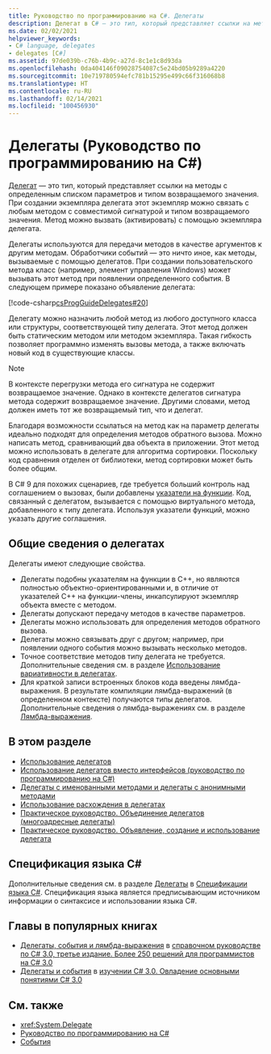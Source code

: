 ```yaml
---
title: Руководство по программированию на C#. Делегаты
description: Делегат в C# — это тип, который представляет ссылки на методы со списком параметров и типом возвращаемого значения. Делегаты используются для передачи методов в качестве аргументов к другим методам.
ms.date: 02/02/2021
helpviewer_keywords:
- C# language, delegates
- delegates [C#]
ms.assetid: 97de039b-c76b-4b9c-a27d-8c1e1c8d93da
ms.openlocfilehash: 0da404146f09028754087c5e24bd05b9289a4220
ms.sourcegitcommit: 10e719780594efc781b15295e499c66f316068b8
ms.translationtype: HT
ms.contentlocale: ru-RU
ms.lasthandoff: 02/14/2021
ms.locfileid: "100456930"
---
```

# <a name="delegates-c-programming-guide"></a>Делегаты (Руководство по программированию на C#)

[Делегат](../../language-reference/builtin-types/reference-types.md) — это тип, который представляет ссылки на методы с определенным списком параметров и типом возвращаемого значения. При создании экземпляра делегата этот экземпляр можно связать с любым методом с совместимой сигнатурой и типом возвращаемого значения. Метод можно вызвать (активировать) с помощью экземпляра делегата.

Делегаты используются для передачи методов в качестве аргументов к другим методам. Обработчики событий — это ничто иное, как методы, вызываемые с помощью делегатов. При создании пользовательского метода класс (например, элемент управления Windows) может вызывать этот метод при появлении определенного события. В следующем примере показано объявление делегата:

[!code-csharp[csProgGuideDelegates#20](~/samples/snippets/csharp/VS_Snippets_VBCSharp/csProgGuideDelegates/CS/Delegates.cs#20)]

Делегату можно назначить любой метод из любого доступного класса или структуры, соответствующей типу делегата. Этот метод должен быть статическим методом или методом экземпляра. Такая гибкость позволяет программно изменять вызовы метода, а также включать новый код в существующие классы.

> [!NOTE]
> В контексте перегрузки метода его сигнатура не содержит возвращаемое значение. Однако в контексте делегатов сигнатура метода содержит возвращаемое значение. Другими словами, метод должен иметь тот же возвращаемый тип, что и делегат.

Благодаря возможности ссылаться на метод как на параметр делегаты идеально подходят для определения методов обратного вызова. Можно написать метод, сравнивающий два объекта в приложении. Этот метод можно использовать в делегате для алгоритма сортировки. Поскольку код сравнения отделен от библиотеки, метод сортировки может быть более общим.

В C# 9 для похожих сценариев, где требуется больший контроль над соглашением о вызовах, были добавлены [указатели на функции](~/_csharplang/proposals/csharp-9.0/function-pointers.md). Код, связанный с делегатом, вызывается с помощью виртуального метода, добавленного к типу делегата. Используя указатели функций, можно указать другие соглашения.

## <a name="delegates-overview"></a>Общие сведения о делегатах

Делегаты имеют следующие свойства.

- Делегаты подобны указателям на функции в C++, но являются полностью объектно-ориентированными и, в отличие от указателей C++ на функции-члены, инкапсулируют экземпляр объекта вместе с методом.
- Делегаты допускают передачу методов в качестве параметров.
- Делегаты можно использовать для определения методов обратного вызова.
- Делегаты можно связывать друг с другом; например, при появлении одного события можно вызывать несколько методов.
- Точное соответствие методов типу делегата не требуется. Дополнительные сведения см. в разделе [Использование вариативности в делегатах](../concepts/covariance-contravariance/using-variance-in-delegates.md).
- Для краткой записи встроенных блоков кода введены лямбда-выражения. В результате компиляции лямбда-выражений (в определенном контексте) получаются типы делегатов. Дополнительные сведения о лямбда-выражениях см. в разделе [Лямбда-выражения](../../language-reference/operators/lambda-expressions.md).

## <a name="in-this-section"></a>В этом разделе

- [Использование делегатов](./using-delegates.md)
- [Использование делегатов вместо интерфейсов (руководство по программированию на C#)](/previous-versions/visualstudio/visual-studio-2010/ms173173(v=vs.100))
- [Делегаты с именованными методами и делегаты с анонимными методами](./delegates-with-named-vs-anonymous-methods.md)
- [Использование расхождения в делегатах](../concepts/covariance-contravariance/using-variance-in-delegates.md)
- [Практическое руководство. Объединение делегатов (многоадресные делегаты)](./how-to-combine-delegates-multicast-delegates.md)
- [Практическое руководство. Объявление, создание и использование делегата](./how-to-declare-instantiate-and-use-a-delegate.md)

## <a name="c-language-specification"></a>Спецификация языка C#

Дополнительные сведения см. в разделе [Делегаты](~/_csharplang/spec/delegates.md) в [Спецификации языка C#](/dotnet/csharp/language-reference/language-specification/introduction). Спецификация языка является предписывающим источником информации о синтаксисе и использовании языка C#.

## <a name="featured-book-chapters"></a>Главы в популярных книгах

- [Делегаты, события и лямбда-выражения](/previous-versions/visualstudio/visual-studio-2008/ff518994(v=orm.10)) в [справочном руководстве по C# 3.0, третье издание. Более 250 решений для программистов на C# 3.0](/previous-versions/visualstudio/visual-studio-2008/ff518995(v=orm.10))
- [Делегаты и события](/previous-versions/visualstudio/visual-studio-2008/ff652490(v=orm.10)) в [изучении C# 3.0. Овладение основными понятиями C# 3.0](/previous-versions/visualstudio/visual-studio-2008/ff652493(v=orm.10))

## <a name="see-also"></a>См. также

- <xref:System.Delegate>
- [Руководство по программированию на C#](../index.md)
- [События](../events/index.md)

